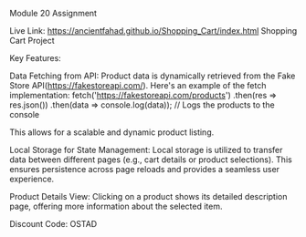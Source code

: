 Module 20 Assignment

Live Link: https://ancientfahad.github.io/Shopping_Cart/index.html
Shopping Cart Project

Key Features:

Data Fetching from API:
    Product data is dynamically retrieved from the Fake Store API(https://fakestoreapi.com/). Here's an example of the fetch implementation:
        fetch('https://fakestoreapi.com/products')
            .then(res => res.json())
            .then(data => console.log(data)); // Logs the products to the console

This allows for a scalable and dynamic product listing.

Local Storage for State Management:
        Local storage is utilized to transfer data between different pages (e.g., cart details or product selections). This ensures persistence across page reloads and provides a seamless user experience.

Product Details View:
        Clicking on a product shows its detailed description page, offering more information about the selected item.

Discount Code:
        OSTAD